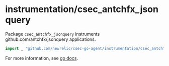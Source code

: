# instrumentation/csec_antchfx_jsonquery

Package `csec_antchfx_jsonquery` instruments github.com/antchfx/jsonquery applications.

```go
import _ "github.com/newrelic/csec-go-agent/instrumentation/csec_antchfx_jsonquery"
```

For more information, see [go docs](). 
